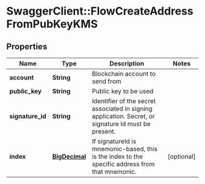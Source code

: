 # SwaggerClient::FlowCreateAddressFromPubKeyKMS

## Properties
Name | Type | Description | Notes
------------ | ------------- | ------------- | -------------
**account** | **String** | Blockchain account to send from | 
**public_key** | **String** | Public key to be used | 
**signature_id** | **String** | Identifier of the secret associated in signing application. Secret, or signature Id must be present. | 
**index** | [**BigDecimal**](BigDecimal.md) | If signatureId is mnemonic-based, this is the index to the specific address from that mnemonic. | [optional] 

